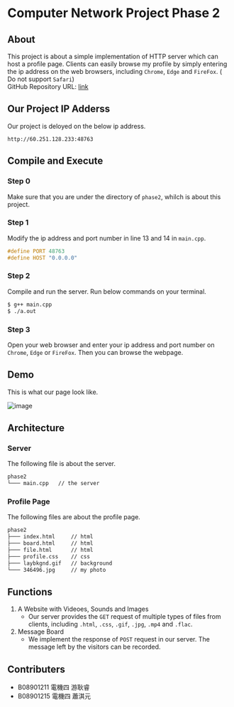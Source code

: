 # Computer Network Project Phase 2
## About
This project is about a simple implementation of HTTP server which can host a profile page. Clients can easily browse my profile by simply entering the ip address on the web browsers, including `Chrome`, `Edge` and `FireFox`.  ( Do not support `Safari`)\
GitHub Repository URL: [link](https://github.com/ray0426/Tic-tac-toe) 

## Our Project IP Adderss
Our project is deloyed on the below ip address.

```
http://60.251.128.233:48763
```

## Compile and Execute
### Step 0
Make sure that you are under the directory of `phase2`, whilch is about this project. 

### Step 1
Modify the ip address and port number in line 13 and 14 in `main.cpp`.

```c++
#define PORT 48763
#define HOST "0.0.0.0"
```

### Step 2
Compile and run the server. Run below commands on your terminal. 

```bash
$ g++ main.cpp
$ ./a.out
```

### Step 3
Open your web browser and enter your ip address and port number on `Chrome`, `Edge` or `FireFox`. Then you can browse the webpage. 

## Demo
This is what our page look like.

![image](./demo.png)

## Architecture
### Server
The following file is about the server. 

```bash
phase2
└─── main.cpp	// the server
```

### Profile Page
The following files are about the profile page.

```bash
phase2
├─── index.html	    // html
├─── board.html     // html
├─── file.html      // html
├─── profile.css	// css
├─── laybkgnd.gif	// background
└─── 346496.jpg		// my photo
```


## Functions

1. A Website with Videoes, Sounds and Images
    - Our server provides the `GET` request of multiple types of files from clients, including `.html`, `.css`, `.gif`, `.jpg`, `.mp4` and `.flac`. 
2.  Message Board
    - We implement the response of `POST` request in our server. The message left by the visitors can be recorded.  

## Contributers

* B08901211 電機四 游耿睿
* B08901215 電機四 蕭淇元
